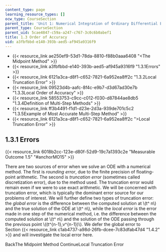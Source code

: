 ```yaml
---
content_type: page
learning_resource_types: []
ocw_type: CourseSection
parent_title: 'Unit 1: Numerical Integration of Ordinary Differential Equations'
parent_type: CourseSection
parent_uid: 5cae4847-c59a-a247-c767-3c0c6b0abef1
title: 1.3 Order of Accuracy
uid: a3fbfbbd-e140-393b-aed5-af945a9316f9
---
```


*   {{< resource_link ae250ef9-53d1-78da-8810-f88b0aaa6408 "\<The Midpoint Method" >}}
*   {{< resource_link a3fbfbbd-e140-393b-aed5-af945a9316f9 "1.3.1Errors" >}}
*   {{< resource_link 6121a3ca-d8f1-c652-7821-6a952ea8ff2c "1.3.2Local Truncation Error" >}}
*   {{< resource_link 09523d4b-aafc-8f4c-e9b7-d3d67ad30e7b "1.3.3Local Order of Accuracy" >}}
*   {{< resource_link 58553753-c9cc-c012-f030-d87844ae8db5 "1.3.4Definition of Multi-Step Methods" >}}
*   {{< resource_link ff3b4491-f1d1-d23e-2d3a-939de701c5c2 "1.3.5Example of Most Accurate Multi-Step Method" >}}
*   {{< resource_link 6121a3ca-d8f1-c652-7821-6a952ea8ff2c "\>Local Truncation Error" >}}

1.3.1 Errors
------------

{{< resource_link 6018b2cc-123e-d80f-52d9-19c7a1393c2e "Measurable Outcome 1.5" "#anchorMO15" >}}

There are two sources of error when we solve an ODE with a numerical method. The first is _rounding error_, due to the finite precision of floating-point arithmetic. The second is _truncation error_ (sometimes called discretization error), due to the method used. The truncation error would remain even if we were to use exact arithmetic. We will be concerned with truncation error, which is typically the dominant error source for our problems of interest. We will further define two types of truncation error: the _global error_ is the difference between the computed solution at \\(t^ n\\) and the true solution of the ODE at \\(t^ n\\), while the _local error_ is the error made in one step of the numerical method, i.e. the difference between the computed solution at \\(t^ n\\) and the solution of the ODE passing through the previous point \\((t^{n-1},v^{n-1})\\). We defer the global error to Section {{< resource_link c1ab4737-a98d-26fb-dcee-7c83dfab47d4 "1.4.2" >}} and will investigate the local error here.

BackThe Midpoint Method ContinueLocal Truncation Error